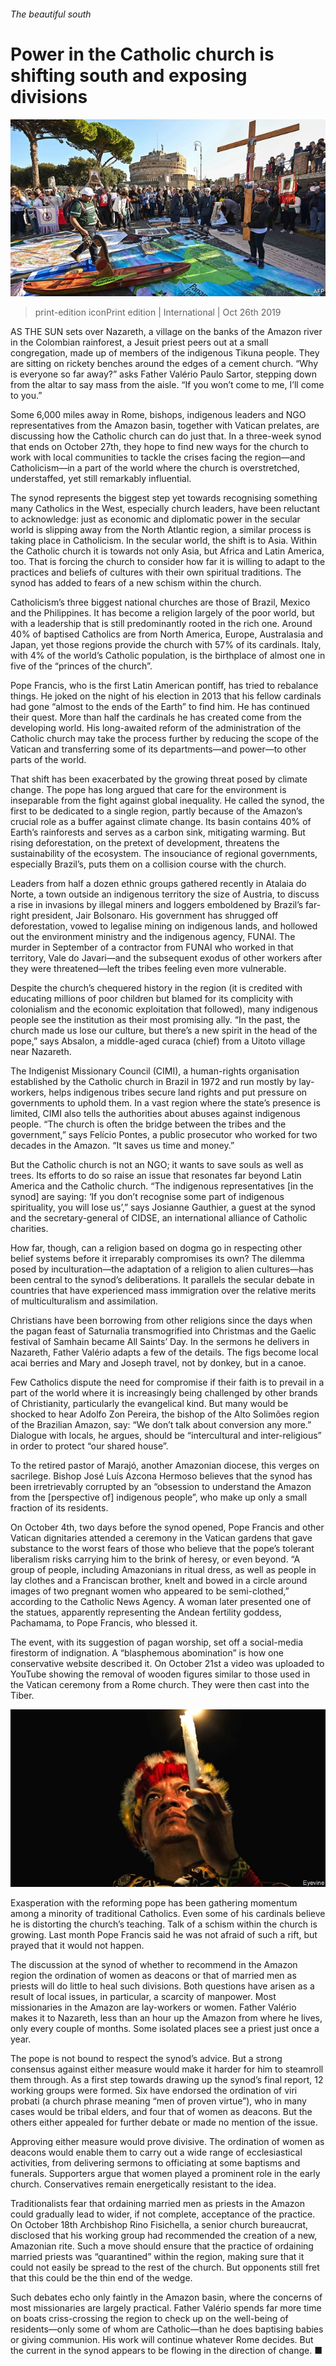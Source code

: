 ###### The beautiful south

# Power in the Catholic church is shifting south and exposing divisions 

![image](images/20191026_IRP001_0.jpg) 

> print-edition iconPrint edition | International | Oct 26th 2019 

AS THE SUN sets over Nazareth, a village on the banks of the Amazon river in the Colombian rainforest, a Jesuit priest peers out at a small congregation, made up of members of the indigenous Tikuna people. They are sitting on rickety benches around the edges of a cement church. “Why is everyone so far away?” asks Father Valério Paulo Sartor, stepping down from the altar to say mass from the aisle. “If you won’t come to me, I’ll come to you.” 

Some 6,000 miles away in Rome, bishops, indigenous leaders and NGO representatives from the Amazon basin, together with Vatican prelates, are discussing how the Catholic church can do just that. In a three-week synod that ends on October 27th, they hope to find new ways for the church to work with local communities to tackle the crises facing the region—and Catholicism—in a part of the world where the church is overstretched, understaffed, yet still remarkably influential. 

The synod represents the biggest step yet towards recognising something many Catholics in the West, especially church leaders, have been reluctant to acknowledge: just as economic and diplomatic power in the secular world is slipping away from the North Atlantic region, a similar process is taking place in Catholicism. In the secular world, the shift is to Asia. Within the Catholic church it is towards not only Asia, but Africa and Latin America, too. That is forcing the church to consider how far it is willing to adapt to the practices and beliefs of cultures with their own spiritual traditions. The synod has added to fears of a new schism within the church. 

Catholicism’s three biggest national churches are those of Brazil, Mexico and the Philippines. It has become a religion largely of the poor world, but with a leadership that is still predominantly rooted in the rich one. Around 40% of baptised Catholics are from North America, Europe, Australasia and Japan, yet those regions provide the church with 57% of its cardinals. Italy, with 4% of the world’s Catholic population, is the birthplace of almost one in five of the “princes of the church”. 

Pope Francis, who is the first Latin American pontiff, has tried to rebalance things. He joked on the night of his election in 2013 that his fellow cardinals had gone “almost to the ends of the Earth” to find him. He has continued their quest. More than half the cardinals he has created come from the developing world. His long-awaited reform of the administration of the Catholic church may take the process further by reducing the scope of the Vatican and transferring some of its departments—and power—to other parts of the world. 

That shift has been exacerbated by the growing threat posed by climate change. The pope has long argued that care for the environment is inseparable from the fight against global inequality. He called the synod, the first to be dedicated to a single region, partly because of the Amazon’s crucial role as a buffer against climate change. Its basin contains 40% of Earth’s rainforests and serves as a carbon sink, mitigating warming. But rising deforestation, on the pretext of development, threatens the sustainability of the ecosystem. The insouciance of regional governments, especially Brazil’s, puts them on a collision course with the church. 

Leaders from half a dozen ethnic groups gathered recently in Atalaia do Norte, a town outside an indigenous territory the size of Austria, to discuss a rise in invasions by illegal miners and loggers emboldened by Brazil’s far-right president, Jair Bolsonaro. His government has shrugged off deforestation, vowed to legalise mining on indigenous lands, and hollowed out the environment ministry and the indigenous agency, FUNAI. The murder in September of a contractor from FUNAI who worked in that territory, Vale do Javari—and the subsequent exodus of other workers after they were threatened—left the tribes feeling even more vulnerable. 

Despite the church’s chequered history in the region (it is credited with educating millions of poor children but blamed for its complicity with colonialism and the economic exploitation that followed), many indigenous people see the institution as their most promising ally. “In the past, the church made us lose our culture, but there’s a new spirit in the head of the pope,” says Absalon, a middle-aged curaca (chief) from a Uitoto village near Nazareth. 

The Indigenist Missionary Council (CIMI), a human-rights organisation established by the Catholic church in Brazil in 1972 and run mostly by lay-workers, helps indigenous tribes secure land rights and put pressure on governments to uphold them. In a vast region where the state’s presence is limited, CIMI also tells the authorities about abuses against indigenous people. “The church is often the bridge between the tribes and the government,” says Felício Pontes, a public prosecutor who worked for two decades in the Amazon. “It saves us time and money.” 

But the Catholic church is not an NGO; it wants to save souls as well as trees. Its efforts to do so raise an issue that resonates far beyond Latin America and the Catholic church. “The indigenous representatives [in the synod] are saying: ‘If you don’t recognise some part of indigenous spirituality, you will lose us’,” says Josianne Gauthier, a guest at the synod and the secretary-general of CIDSE, an international alliance of Catholic charities. 

How far, though, can a religion based on dogma go in respecting other belief systems before it irreparably compromises its own? The dilemma posed by inculturation—the adaptation of a religion to alien cultures—has been central to the synod’s deliberations. It parallels the secular debate in countries that have experienced mass immigration over the relative merits of multiculturalism and assimilation. 

Christians have been borrowing from other religions since the days when the pagan feast of Saturnalia transmogrified into Christmas and the Gaelic festival of Samhain became All Saints’ Day. In the sermons he delivers in Nazareth, Father Valério adapts a few of the details. The figs become local acai berries and Mary and Joseph travel, not by donkey, but in a canoe. 

Few Catholics dispute the need for compromise if their faith is to prevail in a part of the world where it is increasingly being challenged by other brands of Christianity, particularly the evangelical kind. But many would be shocked to hear Adolfo Zon Pereira, the bishop of the Alto Solimões region of the Brazilian Amazon, say: “We don’t talk about conversion any more.” Dialogue with locals, he argues, should be “intercultural and inter-religious” in order to protect “our shared house”. 

To the retired pastor of Marajó, another Amazonian diocese, this verges on sacrilege. Bishop José Luís Azcona Hermoso believes that the synod has been irretrievably corrupted by an “obsession to understand the Amazon from the [perspective of] indigenous people”, who make up only a small fraction of its residents. 

On October 4th, two days before the synod opened, Pope Francis and other Vatican dignitaries attended a ceremony in the Vatican gardens that gave substance to the worst fears of those who believe that the pope’s tolerant liberalism risks carrying him to the brink of heresy, or even beyond. “A group of people, including Amazonians in ritual dress, as well as people in lay clothes and a Franciscan brother, knelt and bowed in a circle around images of two pregnant women who appeared to be semi-clothed,” according to the Catholic News Agency. A woman later presented one of the statues, apparently representing the Andean fertility goddess, Pachamama, to Pope Francis, who blessed it. 

The event, with its suggestion of pagan worship, set off a social-media firestorm of indignation. A “blasphemous abomination” is how one conservative website described it. On October 21st a video was uploaded to YouTube showing the removal of wooden figures similar to those used in the Vatican ceremony from a Rome church. They were then cast into the Tiber. 

![image](images/20191026_IRP003_0.jpg) 

Exasperation with the reforming pope has been gathering momentum among a minority of traditional Catholics. Even some of his cardinals believe he is distorting the church’s teaching. Talk of a schism within the church is growing. Last month Pope Francis said he was not afraid of such a rift, but prayed that it would not happen. 

The discussion at the synod of whether to recommend in the Amazon region the ordination of women as deacons or that of married men as priests will do little to heal such divisions. Both questions have arisen as a result of local issues, in particular, a scarcity of manpower. Most missionaries in the Amazon are lay-workers or women. Father Valério makes it to Nazareth, less than an hour up the Amazon from where he lives, only every couple of months. Some isolated places see a priest just once a year. 

The pope is not bound to respect the synod’s advice. But a strong consensus against either measure would make it harder for him to steamroll them through. As a first step towards drawing up the synod’s final report, 12 working groups were formed. Six have endorsed the ordination of viri probati (a church phrase meaning “men of proven virtue”), who in many cases would be tribal elders, and four that of women as deacons. But the others either appealed for further debate or made no mention of the issue. 

Approving either measure would prove divisive. The ordination of women as deacons would enable them to carry out a wide range of ecclesiastical activities, from delivering sermons to officiating at some baptisms and funerals. Supporters argue that women played a prominent role in the early church. Conservatives remain energetically resistant to the idea. 

Traditionalists fear that ordaining married men as priests in the Amazon could gradually lead to wider, if not complete, acceptance of the practice. On October 18th Archbishop Rino Fisichella, a senior church bureaucrat, disclosed that his working group had recommended the creation of a new, Amazonian rite. Such a move should ensure that the practice of ordaining married priests was “quarantined” within the region, making sure that it could not easily be spread to the rest of the church. But opponents still fret that this could be the thin end of the wedge. 

Such debates echo only faintly in the Amazon basin, where the concerns of most missionaries are largely practical. Father Valério spends far more time on boats criss-crossing the region to check up on the well-being of residents—only some of whom are Catholic—than he does baptising babies or giving communion. His work will continue whatever Rome decides. But the current in the synod appears to be flowing in the direction of change. ■ 

